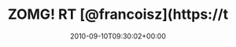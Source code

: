 ---
retweeted: false
source: <a href="http://termtter.org/" rel="nofollow">Termtter</a>
entities:
  hashtags:
  - text: propel
    indices:
    - '108'
    - '115'
  - text: php
    indices:
    - '116'
    - '120'
  - text: orm
    indices:
    - '121'
    - '125'
  symbols: []
  user_mentions:
  - name: François Zaninotto
    screen_name: francoisz
    indices:
    - '9'
    - '19'
    id_str: '14089153'
    id: '14089153'
  urls: []
display_text_range:
- '0'
- '125'
favorite_count: '0'
id_str: '24090595291'
truncated: false
retweet_count: '0'
id: '24090595291'
created_at: Fri Sep 10 09:30:02 +0000 2010
favorited: false
full_text: 'ZOMG! RT [@francoisz](https://twitter.com/francoisz): Propel2 Will Be
  an ActiveRecord Implementation Based On Doctrine2 http://bit.ly/9gmNgM #propel #php
  #orm'
lang: en
tags:
- propel
- php
- orm
- pesos:twitter
date: '2010-09-10T09:30:02+00:00'
src: https://twitter.com/bascht/status/24090595291
original_url: https://twitter.com/bascht/status/24090595291
type: twitter_tweet
text: 'ZOMG! RT [@francoisz](https://twitter.com/francoisz): Propel2 Will Be an ActiveRecord
  Implementation Based On Doctrine2 http://bit.ly/9gmNgM #propel #php #orm'
title: ZOMG! RT [@francoisz](https://t

---